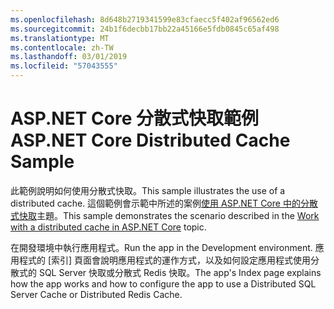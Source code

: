 ```yaml
---
ms.openlocfilehash: 8d648b2719341599e83cfaecc5f402af96562ed6
ms.sourcegitcommit: 24b1f6decbb17bb22a45166e5fdb0845c65af498
ms.translationtype: MT
ms.contentlocale: zh-TW
ms.lasthandoff: 03/01/2019
ms.locfileid: "57043555"
---
```

# <a name="aspnet-core-distributed-cache-sample"></a><span data-ttu-id="f6473-101">ASP.NET Core 分散式快取範例</span><span class="sxs-lookup"><span data-stu-id="f6473-101">ASP.NET Core Distributed Cache Sample</span></span>

<span data-ttu-id="f6473-102">此範例說明如何使用分散式快取。</span><span class="sxs-lookup"><span data-stu-id="f6473-102">This sample illustrates the use of a distributed cache.</span></span> <span data-ttu-id="f6473-103">這個範例會示範中所述的案例[使用 ASP.NET Core 中的分散式快取](https://docs.microsoft.com/aspnet/core/performance/caching/distributed)主題。</span><span class="sxs-lookup"><span data-stu-id="f6473-103">This sample demonstrates the scenario described in the [Work with a distributed cache in ASP.NET Core](https://docs.microsoft.com/aspnet/core/performance/caching/distributed) topic.</span></span>

<span data-ttu-id="f6473-104">在開發環境中執行應用程式。</span><span class="sxs-lookup"><span data-stu-id="f6473-104">Run the app in the Development environment.</span></span> <span data-ttu-id="f6473-105">應用程式的 [索引] 頁面會說明應用程式的運作方式，以及如何設定應用程式使用分散式的 SQL Server 快取或分散式 Redis 快取。</span><span class="sxs-lookup"><span data-stu-id="f6473-105">The app's Index page explains how the app works and how to configure the app to use a Distributed SQL Server Cache or Distributed Redis Cache.</span></span>
